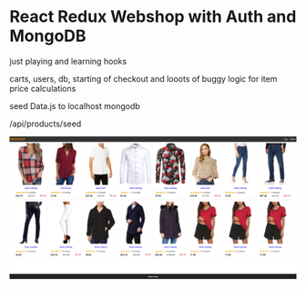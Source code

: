 # React Redux Webshop with Auth and MongoDB

just playing and learning hooks

carts, users, db, starting of checkout and looots of buggy logic for item price calculations

seed Data.js to localhost mongodb

/api/products/seed

![landing.png](landing.png)
